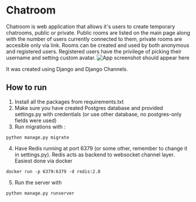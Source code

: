 # Chatroom
Chatroom is web application that allows it's users to create temporary chatrooms, public or private. Public rooms are listed on the main page along with the number of users currently connected to them, private rooms are accesible only via link. Rooms can be created and used by both anonymous and registered users. Registered users have the privilege of picking their username and setting custom avatar.
![App screenshot should appear here](https://i.imgur.com/MLo3emw.png)<br>

It was created using Django and Django Channels.
## How to run
1. Install all the packages from requirements.txt
2. Make sure you have created Postgres database and provided settings.py with credentials (or use other database, no postgres-only fields were used)
3. Run migrations with :
```shell
python manage.py migrate
```
4. Have Redis running at port 6379 (or some other, remember to change it in settings.py). Redis acts as backend to websocket channel layer. Easiest done via docker
```shell
docker run -p 6379:6379 -d redis:2.8
```
5. Run the server with
```shell
python manage.py runserver
```
